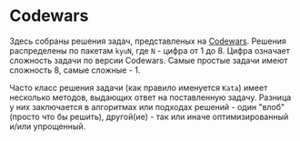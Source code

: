 # Codewars
Здесь собраны решения задач, представленых на [Codewars](https://www.codewars.com/).
Решения распределены по пакетам `kyuN`, где `N` - цифра от 1 до 8. Цифра означает сложность задачи по версии Codewars. Самые простые задачи имеют сложность 8, самые сложные - 1.

Часто класс решения задачи (как правило именуется `Kata`) имеет несколько методов, выдающих ответ на поставленную задачу. Разница у них заключается в алгоритмах или подходах решений - один "влоб" (просто что бы решить), другой(ие) - так или иначе оптимизированный и/или упрощенный. 
